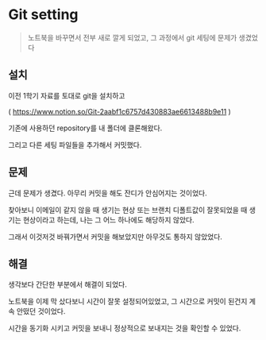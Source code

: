 # Git setting

>  노트북을 바꾸면서 전부 새로 깔게 되었고, 그 과정에서 git 세팅에 문제가 생겼었다

## 설치

이전 1학기 자료를 토대로 git을 설치하고

( https://www.notion.so/Git-2aabf1c6757d430883ae6613488b9e11 )

기존에 사용하던 repository를 내 폴더에 클론해왔다.

그리고 다른 세팅 파일들을 추가해서 커밋했다.

## 문제

근데 문제가 생겼다. 아무리 커밋을 해도 잔디가 안심어지는 것이었다.

찾아보니 이메일이 같지 않을 때 생기는 현상 또는 브랜치 디폴트값이 잘못되었을 때 생기는 현상이라고 하는데, 나는 그 어느 하나에도 해당하지 않았다.

그래서 이것저것 바꿔가면서 커밋을 해보았지만 아무것도 통하지 않았었다.

## 해결

생각보다 간단한 부분에서 해결이 되었다.

노트북을 이제 막 샀다보니 시간이 잘못 설정되어있었고, 그 시간으로 커밋이 된건지 계속 안떴던 것이었다.

시간을 동기화 시키고 커밋을 보내니 정상적으로 보내지는 것을 확인할 수 있었다.